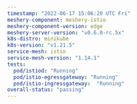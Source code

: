 ```yaml
---
timestamp: "2022-06-17 15:06:20 UTC Fri"
meshery-component: meshery-istio
meshery-component-version: edge
meshery-server-version: "v0.6.0-rc.5x"
k8s-distro: minikube
k8s-version: "v1.21.5"
service-mesh: istio
service-mesh-version: "1.14.1"
tests:
  pod/istiod: "Running"
  pod/istio-egressgateway: "Running"
  pod/istio-ingressgateway:  "Running"
overall-status: "passing"
---
```

